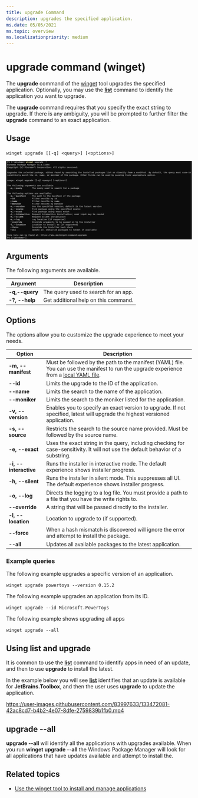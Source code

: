 ```yaml
---
title: upgrade Command
description: upgrades the specified application.
ms.date: 05/05/2021
ms.topic: overview
ms.localizationpriority: medium
---
```


# upgrade command (winget)

The **upgrade** command of the [winget](index.md) tool upgrades the specified application. Optionally, you may use the [**list**](list.md) command to identify the application you want to upgrade.  

The **upgrade** command requires that you specify the exact string to upgrade. If there is any ambiguity, you will be prompted to further filter the **upgrade** command to  an exact application.

## Usage

`winget upgrade [[-q] <query>] [<options>]`

![search command](images/upgrade.png)

## Arguments

The following arguments are available.

| Argument | Description |
|-------------|-------------|  
| **-q,--query**  |  The query used to search for an app. |
| **-?, --help** |  Get additional help on this command. |

## Options

The options allow you to customize the upgrade experience to meet your needs.

| Option | Description |
|-------------|-------------|  
| **-m, --manifest** | Must be followed by the path to the manifest (YAML) file. You can use the manifest to run the upgrade experience from a [local YAML file](#local-upgrade). |
| **--id** |  Limits the upgrade to the ID of the application.   |  
| **--name** |  Limits the search to the name of the application. |  
| **--moniker** | Limits the search to the moniker listed for the application. |  
| **-v, --version** |  Enables you to specify an exact version to upgrade. If not specified, latest will upgrade the highest versioned application. |  
| **-s, --source** |  Restricts the search to the source name provided. Must be followed by the source name. |  
| **-e, --exact** | Uses the exact string in the query, including checking for case-sensitivity. It will not use the default behavior of a substring. |  
| **-i, --interactive** | Runs the installer in interactive mode. The default experience shows installer progress. |  
| **-h, --silent** | Runs the installer in silent mode. This suppresses all UI. The default experience shows installer progress. |  
| **-o, --log** |  Directs the logging to a log file. You must provide a path to a file that you have the write rights to. |
| **--override** | A string that will be passed directly to the installer. |
| **-l, --location** | Location to upgrade to (if supported). |
| **--force** | When a hash mismatch is discovered will ignore the error and attempt to install the package. |
| **--all** | Updates all available packages to the latest application. |
### Example queries

The following example upgrades a specific version of an application.

```CMD
winget upgrade powertoys --version 0.15.2
```

The following example upgrades an application from its ID.

```CMD
winget upgrade --id Microsoft.PowerToys
```

The following example shows upgrading all apps

```CMD
winget upgrade --all
```

## Using **list** and **upgrade**

It is common to use the [**list**](list.md) command to identify apps in need of an update, and then to use **upgrade** to install the latest.

In the example below you will see [**list**](list.md) identifies that an update is available for **JetBrains.Toolbox**, and then the user uses **upgrade** to update the application.

https://user-images.githubusercontent.com/83997633/133472081-42ac8cd7-b4b2-4e07-8dfe-2759839b1fb0.mp4

## **upgrade** --all

**upgrade --all** will identify all the applications with upgrades available. When you run **winget upgrade --all** the Windows Package Manager will look for all applications that have updates available and attempt to install the.

## Related topics

* [Use the winget tool to install and manage applications](index.md)

